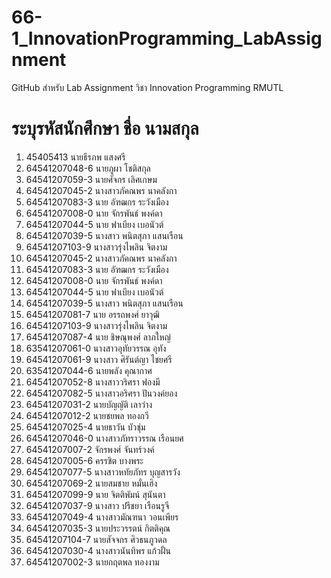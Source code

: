 # 66-1_InnovationProgramming_LabAssignment
GitHub สำหรับ Lab Assignment วิชา Innovation Programming RMUTL
# ระบุรหัสนักศึกษา ชื่อ นามสกุล
1. 45405413 นายธีรภพ แสงศรี
2. 64541207048-6 นายภูผา โชติสกุล
4. 64541207059-3 นายศัจกร เลิศเกษม
4. 64541207045-2 นางสาวภัคณพร  นาคลังกา
14. 64541207083-3 นาย อัฑฒกร ระวังเมือง
15. 64541207008-0 นาย จักรพันธ์  พงค์ดา
16. 64541207044-5 นาย ฟาเบียง เบอนัวต์
23. 64541207039-5 นางสาว พนิตสุภา  แสนเรือน
30. 64541207103-9 นางสาวรุ่งไพลิน จิตงาม
5. 64541207045-2 นางสาวภัคณพร  นาคลังกา
7. 64541207083-3 นาย อัฑฒกร ระวังเมือง
8. 64541207008-0 นาย จักรพันธ์  พงค์ดา
9. 64541207044-5 นาย ฟาเบียง เบอนัวต์
10. 64541207039-5 นางสาว พนิตสุภา  แสนเรือน
11. 64541207081-7 นาย อรรถพงศ์ ยาวุฒิ
12. 64541207103-9 นางสาวรุ่งไพลิน จิตงาม
13. 64541207087-4 นาย ชิษณุพงศ์ ลาภใหญ่
14. 63541207061-0 นางสาวอุทัยวรรณ อุทัง
15. 64541207061-9 นางสาว ศิรันต์ญา ไชยศรี
16. 63541207044-6 นายพลัง คุณากาศ
17. 64541207052-8 นางสาววริศรา ฟองมี
18. 64541207082-5 นางสาวอริศรา ปันวงค์ยอง
19. 64541207031-2 นายบัญญัติ เลาว่าง
20. 64541207012-2 นายชยพล ทองกวี
21. 64541207025-4 นายธาวัน บัวชุ่ม
22. 64541207046-0 นางสาวภัทราวรรณ เรือนยศ
23. 64541207007-2 จักรพงศ์ จันทร์วงค์
24. 64541207005-6 ครรชิต บางพระ
25. 64541207077-5 นางสาวหทัยภัทร บุญสารวัง
26. 64541207069-2 นายสมชาย หมั่นเฮิง
27. 64541207099-9 นาย จิตติพัมน์ สุนันตา
31. 64541207037-9 นางสาว ปรีชยา เรือนรูจี
28. 64541207049-4 นางสาวมัณฑนา วอนเพียร
29. 64541207035-3 นายประวรรตน์ กิตติคุณ
31. 64541207104-7 นายสัจจกร ศิวธนภูวดล
32. 64541207030-4 นางสาวนันทิพร แก้วฝั้น 
33. 64541207002-3 นายกฤตพล ทองงาม 

